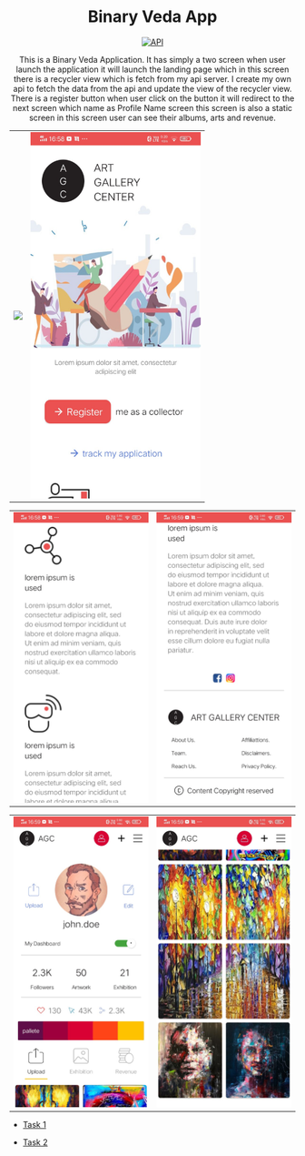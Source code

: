<h1 align="center">Binary Veda App</h1>

<p align="center">
  <a href="https://android-arsenal.com/api?level=21"><img alt="API" src="https://img.shields.io/badge/API-21%2B-brightgreen.svg?style=flat"/></a>
</p>

<p align="center">  
This is a Binary Veda Application. It has simply a two screen when user launch the application it will launch the landing page which in this screen there is a recycler view which 
is fetch from my api server. I create my own api to fetch the data from the api and update the view of the recycler view. There is a register button when user click on the button 
it will redirect to the next screen which name as Profile Name screen this screen is also a static screen in this screen user can see their albums, arts and revenue.
</p>


| | |
|:---|:--|
|<img src="https://github.com/lucifernipun22/BinaryVeda/blob/main/Gif%20(2).gif" width="300px"/>|<img src="https://github.com/nipunjaincode/img/blob/main/WhatsApp%20Image%202021-08-18%20at%2018.43.20%20(4).jpeg" width="300px"/>

| | |
|:---|:--|
|<img src="https://github.com/nipunjaincode/img/blob/main/WhatsApp%20Image%202021-08-18%20at%2018.43.20%20(5).jpeg" width="300px"/>|<img src="https://github.com/nipunjaincode/img/blob/main/WhatsApp%20Image%202021-08-18%20at%2018.43.20%20(2).jpeg" width="300px">| | |

| | |
|:---|:--|
|<img src="https://github.com/nipunjaincode/img/blob/main/WhatsApp%20Image%202021-08-18%20at%2018.43.20%20(1).jpeg" width="300px"/>|<img src="https://github.com/nipunjaincode/img/blob/main/WhatsApp%20Image%202021-08-18%20at%2018.43.20%20(3).jpeg" width="300px">| | | 

- [Task 1](https://github.com/lucifernipun22/BinaryVeda/tree/main/BinaryVeda)

- [Task 2](https://github.com/lucifernipun22/BinaryVeda/blob/main/OkCredit.pdf)
